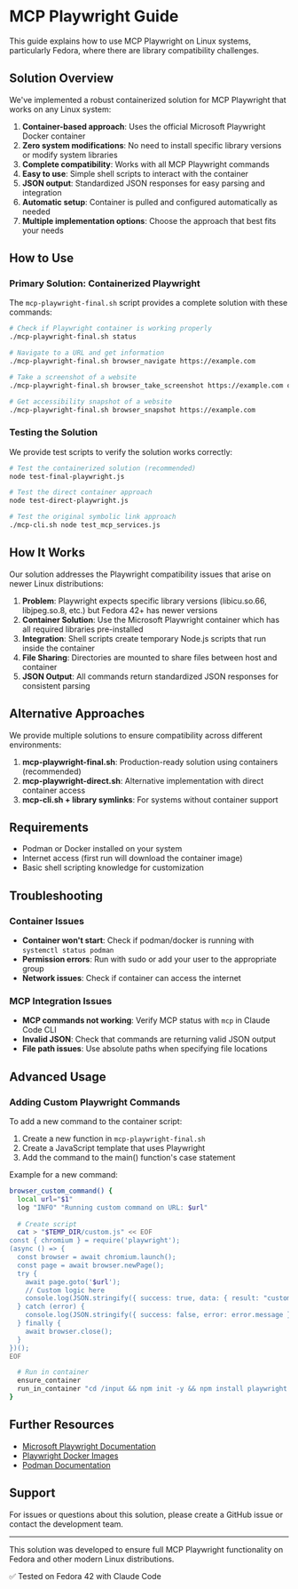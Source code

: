 # MCP Playwright Guide

This guide explains how to use MCP Playwright on Linux systems, particularly Fedora, where there are library compatibility challenges.

## Solution Overview

We've implemented a robust containerized solution for MCP Playwright that works on any Linux system:

1. **Container-based approach**: Uses the official Microsoft Playwright Docker container
2. **Zero system modifications**: No need to install specific library versions or modify system libraries
3. **Complete compatibility**: Works with all MCP Playwright commands
4. **Easy to use**: Simple shell scripts to interact with the container
5. **JSON output**: Standardized JSON responses for easy parsing and integration
6. **Automatic setup**: Container is pulled and configured automatically as needed
7. **Multiple implementation options**: Choose the approach that best fits your needs

## How to Use

### Primary Solution: Containerized Playwright

The `mcp-playwright-final.sh` script provides a complete solution with these commands:

```bash
# Check if Playwright container is working properly
./mcp-playwright-final.sh status

# Navigate to a URL and get information
./mcp-playwright-final.sh browser_navigate https://example.com

# Take a screenshot of a website
./mcp-playwright-final.sh browser_take_screenshot https://example.com output.png

# Get accessibility snapshot of a website
./mcp-playwright-final.sh browser_snapshot https://example.com
```

### Testing the Solution

We provide test scripts to verify the solution works correctly:

```bash
# Test the containerized solution (recommended)
node test-final-playwright.js

# Test the direct container approach
node test-direct-playwright.js

# Test the original symbolic link approach
./mcp-cli.sh node test_mcp_services.js
```

## How It Works

Our solution addresses the Playwright compatibility issues that arise on newer Linux distributions:

1. **Problem**: Playwright expects specific library versions (libicu.so.66, libjpeg.so.8, etc.) but Fedora 42+ has newer versions
2. **Container Solution**: Use the Microsoft Playwright container which has all required libraries pre-installed
3. **Integration**: Shell scripts create temporary Node.js scripts that run inside the container
4. **File Sharing**: Directories are mounted to share files between host and container
5. **JSON Output**: All commands return standardized JSON responses for consistent parsing

## Alternative Approaches

We provide multiple solutions to ensure compatibility across different environments:

1. **mcp-playwright-final.sh**: Production-ready solution using containers (recommended)
2. **mcp-playwright-direct.sh**: Alternative implementation with direct container access
3. **mcp-cli.sh + library symlinks**: For systems without container support

## Requirements

- Podman or Docker installed on your system
- Internet access (first run will download the container image)
- Basic shell scripting knowledge for customization

## Troubleshooting

### Container Issues

- **Container won't start**: Check if podman/docker is running with `systemctl status podman`
- **Permission errors**: Run with sudo or add your user to the appropriate group
- **Network issues**: Check if container can access the internet

### MCP Integration Issues

- **MCP commands not working**: Verify MCP status with `mcp` in Claude Code CLI
- **Invalid JSON**: Check that commands are returning valid JSON output
- **File path issues**: Use absolute paths when specifying file locations

## Advanced Usage

### Adding Custom Playwright Commands

To add a new command to the container script:

1. Create a new function in `mcp-playwright-final.sh`
2. Create a JavaScript template that uses Playwright
3. Add the command to the main() function's case statement

Example for a new command:

```bash
browser_custom_command() {
  local url="$1"
  log "INFO" "Running custom command on URL: $url"
  
  # Create script
  cat > "$TEMP_DIR/custom.js" << EOF
const { chromium } = require('playwright');
(async () => {
  const browser = await chromium.launch();
  const page = await browser.newPage();
  try {
    await page.goto('$url');
    // Custom logic here
    console.log(JSON.stringify({ success: true, data: { result: "custom data" } }));
  } catch (error) {
    console.log(JSON.stringify({ success: false, error: error.message }));
  } finally {
    await browser.close();
  }
})();
EOF

  # Run in container
  ensure_container
  run_in_container "cd /input && npm init -y && npm install playwright && node custom.js"
}
```

## Further Resources

- [Microsoft Playwright Documentation](https://playwright.dev/)
- [Playwright Docker Images](https://hub.docker.com/_/microsoft-playwright)
- [Podman Documentation](https://podman.io/docs)

## Support

For issues or questions about this solution, please create a GitHub issue or contact the development team.

---

This solution was developed to ensure full MCP Playwright functionality on Fedora and other modern Linux distributions.

✅ Tested on Fedora 42 with Claude Code
